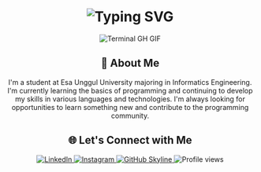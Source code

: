 <div align="center">
    <h1><img src="https://readme-typing-svg.herokuapp.com?font=Jetbrains+mono&size=40&duration=3000&color=33FF33&center=true&vCenter=true&width=435&lines=Hey..+I'm+Ilham;This+is..;..my+Github..;" alt="Typing SVG"/></h1>
    <p><img src="termina-gh.gif" alt="Terminal GH GIF" /></p>
</div>

<div align="center">
    <h2>🚀 About Me</h2>
<!--     <p><img src="termina-gh.gif" alt="Terminal GH GIF" /></p> -->
    <p>I'm a student at Esa Unggul University majoring in Informatics Engineering. I'm currently learning the basics of programming and continuing to develop my skills in various languages ​​and technologies. I'm always looking for opportunities to learn something new and contribute to the programming community.</p>
</div>

<div align="center">
<h2 align="center" class="section-heading">🌐 Let's Connect with Me</h2>
<div align="center">
  <a href="www.linkedin.com/in/ilham-sheva-renggafiarto-046682257">
    <img src="https://img.shields.io/badge/IlhamSheva-0077B5?style=for-the-badge&logo=linkedin&logoColor=white" alt="LinkedIn"/>
  </a>
  <a href="https://www.instagram.com/ilhamshvr/">
    <img src="https://img.shields.io/badge/Instagram-39E09B?style=for-the-badge&logo=Instagram&logoColor=white" alt="Instagram"/>
  </a>
<a href="https://github.com/ZanePearton/ZanePearton" target="_blank">
    <img src="https://img.shields.io/badge/View%20on%20GitHub-%230077B5.svg?&style=for-the-badge&logo=github&logoColor=white" alt="GitHub Skyline"/>
</a>
<img src="https://komarev.com/ghpvc/?username=ZanePearton&style=for-the-badge" alt="Profile views" />
</div>
